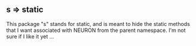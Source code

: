 ## s => static ##
This package "s" stands for static, and is meant to hide the static methods that I want associated with NEURON from the parent namespace. I'm not sure if I like it yet ...